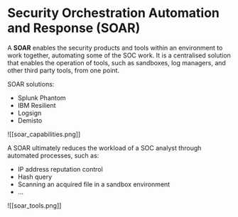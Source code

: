 # Security Orchestration Automation and Response (SOAR)

A **SOAR** enables the security products and tools within an environment to work together, automating some of the SOC work.  It is a centralised solution that enables the operation of tools, such as sandboxes, log managers, and other third party tools, from one point.

SOAR solutions:
- Splunk Phantom
- IBM Resilient
- Logsign
- Demisto

![[soar_capabilities.png]]

A SOAR ultimately reduces the workload of a SOC analyst through automated processes, such as:
- IP address reputation control
- Hash query
- Scanning an acquired file in a sandbox environment
- ...

![[soar_tools.png]]
